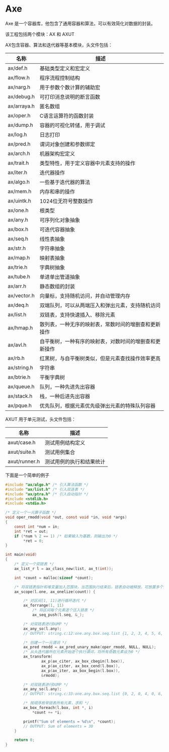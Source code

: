 # Axe #

Axe 是一个容器库，他包含了通用容器和算法，可以有效简化对数据的封装。

该工程包括两个模块：AX 和 AXUT

AX包含容器、算法和迭代器等基本模块，头文件包括：

| 名称          | 描述 |
|---            |---   |
| ax/def.h      | 基础类型定义和宏定义 |
| ax/flow.h     | 程序流程控制结构 |
| ax/narg.h     | 用于参数个数计算的辅助宏 |
| ax/debug.h    | 可打印消息说明的断言函数 |
| ax/arraya.h   | 匿名数组 |
| ax/oper.h     | C语言运算符的函数封装 |
| ax/dump.h     | 容器的可视化转储，用于调试 |
| ax/log.h      | 日志打印 |
| ax/pred.h     | 谓词对象创建和参数绑定 |
| ax/arch.h     | 机器架构宏定义 |
| ax/trait.h    | 类型特性，用于定义容器中元素支持的操作 |
| ax/iter.h     | 迭代器操作 |
| ax/algo.h     | 一些基于迭代器的算法 |
| ax/mem.h      | 内存和串的操作 |
| ax/uintk.h    | 1024位无符号整数操作 |
| ax/one.h      | 根类型 |
| ax/any.h      | 可序列化对象抽象 |
| ax/box.h      | 可迭代容器抽象 |
| ax/seq.h      | 线性表抽象 |
| ax/str.h      | 字符串抽象 |
| ax/map.h      | 映射表抽象 |
| ax/trie.h     | 字典树抽象 |
| ax/tube.h     | 单进单出管道抽象 |
| ax/arr.h      | 静态数组的封装 |
| ax/vector.h   | 向量标，支持随机访问，并自动管理内存 |
| ax/deq.h      | 双端队列，可以从两端压入和弹出元素，支持随机访问 |
| ax/list.h     | 双链表，支持快速插入、移除元素 |
| ax/hmap.h     | 散列表，一种无序的映射表，常数时间的增删查和更新操作 |
| ax/avl.h      | 自平衡树，一种有序的映射表，对数时间的增删查和更新操作 |
| ax/rb.h       | 红黑树，与自平衡树类似，但是元素查找操作效率更高 |
| ax/string.h   | 字符串 |
| ax/btrie.h    | 平衡字典树 |
| ax/queue.h    | 队列，一种先进先出容器 |
| ax/stack.h    | 栈，一种后进先出容器 |
| ax/pque.h     | 优先队列，根据元素优先级弹出元素的特殊队列容器 |

AXUT 用于单元测试，头文件包括：

| 名称          | 描述 |
|---            |---   |
| axut/case.h   | 测试用例结构定义 |
| axut/suite.h  | 测试用例集合 |
| axut/runner.h | 测试用例的执行和结果统计 |

下面是一个简单的例子

```c
#include "ax/algo.h" /* 引入算法函数 */
#include "ax/list.h" /* 引入双连表 */
#include "ax/ptra.h" /* 引入自动指针 */
#include <stdlib.h>
#include <stdio.h>

/* 定义一个一元算子函数 */
void oper_rmodd(void *out, const void *in, void *args)
{
	const int *num = in;
	int *ret = out;
	if (*num % 2 == 1) /* 如果输入为基数，则输出为0 */
		*ret = 0;
}

int main(void)
{
	/* 定义一个双链表 */
	ax_list_r l = ax_class_new(list, ax_t(int));

	int *count = malloc(sizeof *count);

	/* 将双链表指针和堆变量加入范围块，当范围执行结束后，链表自动被释放，可放置多个指针 */
	ax_scope(l.one, ax_onelize(count)) {

		/* 对区间[1, 11)进行循环迭代 */
		ax_forrange(1, 11)
			/* 将区间每个元素逐个压入链表 */
			ax_seq_push(l.seq, &_);

		/* 对双链表进行DUMP */
		ax_any_so(l.any);
		// OUTPUT: string.c:12:one.any.box.seq.list {1, 2, 3, 4, 5, 6, 7, 8, 9, 10}

		/* 创建一个一元谓词 */
		ax_pred rmodd = ax_pred_unary_make(oper_rmodd, NULL, NULL);
		/* 从头迭代器所在元素开始逐个执行谓词，将所有奇数元素设为0 */
		ax_transform(
				ax_p(ax_citer, ax_box_cbegin(l.box)),
				ax_p(ax_citer, ax_box_cend(l.box)),
				ax_p(ax_iter, ax_box_begin(l.box)),
				&rmodd);

		/* 对双链表进行DUMP */
		ax_any_so(l.any);
		// OUTPUT: string.c:33:one.any.box.seq.list {0, 2, 0, 4, 0, 6, 0, 8, 0, 10}

		/* 按顺序枚举链表所有元素，求和 */
		ax_box_foreach(l.box, int *, i)
			*count += *i;

		printf("Sum of elements = %d\n", *count);
		// OUTPUT: Sum of elements = 30
	}

	return 0;
}
```
